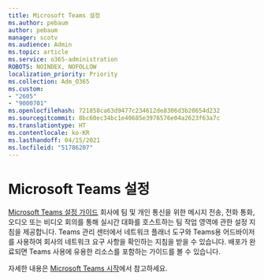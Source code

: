 ```yaml
---
title: Microsoft Teams 설정
ms.author: pebaum
author: pebaum
manager: scotv
ms.audience: Admin
ms.topic: article
ms.service: o365-administration
ROBOTS: NOINDEX, NOFOLLOW
localization_priority: Priority
ms.collection: Adm_O365
ms.custom:
- "2605"
- "9000701"
ms.openlocfilehash: 721858ca63d9477c234612de8306d3b20654d232
ms.sourcegitcommit: 8bc60ec34bc1e40685e3976576e04a2623f63a7c
ms.translationtype: HT
ms.contentlocale: ko-KR
ms.lasthandoff: 04/15/2021
ms.locfileid: "51786207"
---
```

# <a name="set-up-microsoft-teams"></a>Microsoft Teams 설정

[Microsoft Teams 설정 가이드](https://aka.ms/teamsguidance) 회사에 팀 및 개인 통신을 위한 메시지 전송, 전화 통화, 오디오 또는 비디오 회의를 통해 실시간 대화를 호스트하는 팀 작업 영역에 관한 설정 지침을 제공합니다. Teams 관리 센터에서 네트워크 플래너 도구와 Teams용 어드바이저를 사용하여 회사의 네트워크 요구 사항을 확인하는 지침을 받을 수 있습니다. 배포가 완료되면 Teams 사용에 유용한 리소스를 포함하는 가이드를 볼 수 있습니다.

자세한 내용은 [Microsoft Teams 시작](https://docs.microsoft.com/microsoftteams/get-started-with-teams-quick-start)에서 참고하세요.
